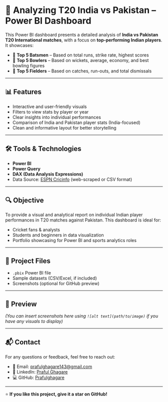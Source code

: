 # 🏏 Analyzing T20 India vs Pakistan – Power BI Dashboard

This Power BI dashboard presents a detailed analysis of **India vs Pakistan T20 International matches**, with a focus on **top-performing Indian players**. It showcases:

- 🎯 **Top 5 Batsmen** – Based on total runs, strike rate, highest scores
- 🎯 **Top 5 Bowlers** – Based on wickets, average, economy, and best bowling figures
- 🎯 **Top 5 Fielders** – Based on catches, run-outs, and total dismissals

---

## 📊 Features

- Interactive and user-friendly visuals  
- Filters to view stats by player or year  
- Clear insights into individual performances  
- Comparison of India and Pakistan player stats (India-focused)  
- Clean and informative layout for better storytelling  

---

## 🛠 Tools & Technologies

- **Power BI**  
- **Power Query**  
- **DAX (Data Analysis Expressions)**  
- Data Source: [ESPN Cricinfo](https://www.espncricinfo.com/) (web-scraped or CSV format)

---

## 🔍 Objective

To provide a visual and analytical report on individual Indian player performances in T20 matches against Pakistan. This dashboard is ideal for:

- Cricket fans & analysts  
- Students and beginners in data visualization  
- Portfolio showcasing for Power BI and sports analytics roles  

---

## 📁 Project Files

- `.pbix` Power BI file  
- Sample datasets (CSV/Excel, if included)  
- Screenshots (optional for GitHub preview)

---

## 📸 Preview

*(You can insert screenshots here using `![alt text](path/to/image)` if you have any visuals to display)*

---

## 📬 Contact

For any questions or feedback, feel free to reach out:

- 📧 Email: prafulghagare143@gmail.com  
- 🔗 LinkedIn: [Praful Ghagare](https://www.linkedin.com/in/prafulghagare123/)  
- 💻 GitHub: [Prafulghagare](https://github.com/Prafulghagare)

---

⭐ **If you like this project, give it a star on GitHub!**

